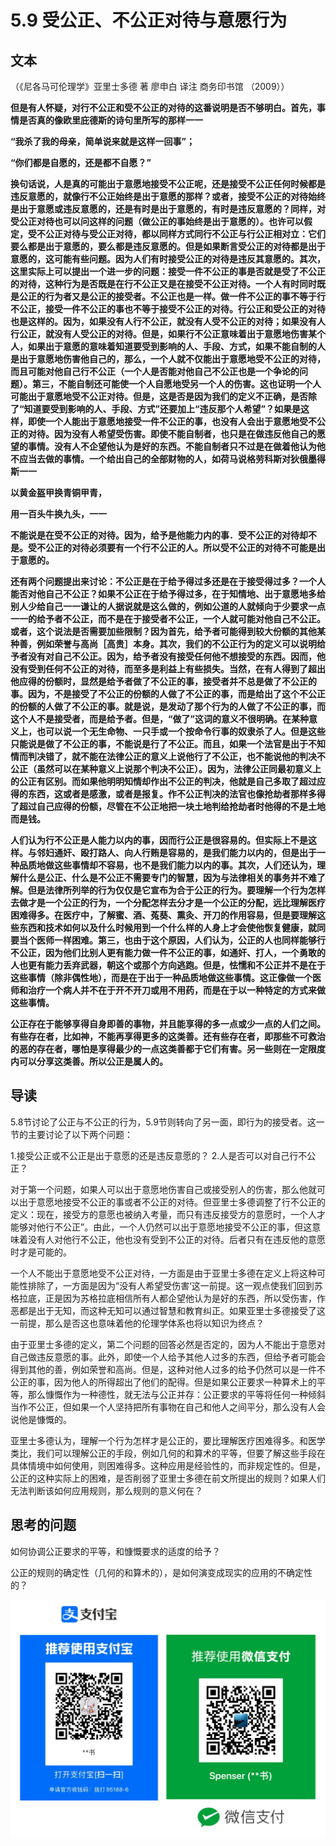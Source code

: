 # 5.9 受公正、不公正对待与意愿行为

## 文本

（《尼各马可伦理学》亚里士多德 著 廖申白 译注 商务印书馆 （2009））

**但是有人怀疑，对行不公正和受不公正的对待的这番说明是否不够明白。首先，事情是否真的像欧里庇德斯的诗句里所写的那样一一**

**“我杀了我的母亲，简单说来就是这样一回事”；**

**“你们都是自愿的，还是都不自愿？”**

**换句话说，人是真的可能出于意愿地接受不公正呢，还是接受不公正任何时候都是违反意愿的，就像行不公正始终是出于意愿的那样？或者，接受不公正的对待始终是出于意愿或违反意愿的，还是有时是出于意愿的，有时是违反意愿的？同样，对受公正对待也可以问这样的问题（做公正的事始终是出于意愿的）。也许可以假定，受不公正对待与受公正对待，都以同样方式同行不公正与行公正相对立：它们要么都是出于意愿的，要么都是违反意愿的。但是如果断言受公正的对待都是出于意愿的，这可能有些问题。因为人们有时接受公正的对待是违反其意愿的。其次，这里实际上可以提出一个进一步的问题：接受一件不公正的事是否就是受了不公正的对待，这种行为是否既是在行不公正又是在接受不公正对待。一个人有时同时既是公正的行为者又是公正的接受者。不公正也是一样。做一件不公正的事不等于行不公正，接受一件不公正的事也不等于接受不公正的对待。行公正和受公正的对待也是这样的。因为，如果没有人行不公正，就没有人受不公正的对待；如果没有人行公正，就没有人受公正的对待。但是，如果行不公正意味着出于意愿地伤害某个人，如果出于意愿的意味着知道要受到影响的人、手段、方式，如果不能自制的人是出于意愿地伤害他自己的，那么，一个人就不仅能出于意愿地受不公正的对待，而且可能对他自己行不公正（一个人是否能对他自己不公正也是一个争论的问题）。第三，不能自制还可能使一个人自愿地受另一个人的伤害。这也证明一个人可能出于意愿地受不公正对待。但是，这是否是因为我们的定义不正确，是否除了“知道要受到影响的人、手段、方式”还要加上“违反那个人希望”？如果是这样，即使一个人能出于意愿地接受一件不公正的事，也没有人会出于意愿地受不公正的对待。因为没有人希望受伤害。即使不能自制者，也只是在做违反他自己的愿望的事情。没有人不企望他认为是好的东西。不能自制者只不过是在做着他认为他不应当去做的事情。一个给出自己的全部财物的人，如荷马说格劳科斯对狄俄墨得斯一一**

**以黄金盔甲换青铜甲青，**

**用一百头牛换九头，一一**

**不能说是在受不公正的对待。因为，给予是他能力内的事．受不公正的对待却不是。受不公正的对待必须要有一个行不公正的人。所以受不公正的对待不可能是出于意愿的。**

**还有两个问题提出来讨论：不公正是在于给予得过多还是在于接受得过多？一个人能否对他自己不公正？如果不公正在于给予得过多，在于知情地、出于意愿地多给别人少给自己一一谦让的人据说就是这么做的，例如公道的人就倾向于少要求一点一一的给予者不公正，而不是在于接受者不公正，一个人就可能对他自己不公正。或者，这个说法是否需要加些限制？因为首先，给予者可能得到较大份额的其他某种善，例如荣誉与高尚［高贵］本身。其次，我们的不公正行为的定义可以说明给予者没有对自己不公正。因为，给予者没有接受任何他不想接受的东西。因而，他没有受到任何不公正的对待，而至多是利益上有些损失。当然，在有人得到了超出他应得的份额时，显然是给予者做了不公正的事，接受者并不总是做了不公正的事。因为，不是接受了不公正的份额的人做了不公正的事，而是给出了这个不公正的份额的人做了不公正的事。就是说，是发动了那个行为的人做了不公正的事，而这个人不是接受者，而是给予者。但是，“做了”这词的意义不很明确。在某种意义上，也可以说一个无生命物、一只手或一个按命令行事的奴隶杀了人。但是这些只能说是做了不公正的事，不能说是行了不公正。而且，如果一个法官是出于不知情而判决错了，就不能在法律公正的意义上说他行了不公正，也不能说他的判决不公正（虽然可以在某种意义上说那个判决不公正）。因为，法律公正同最初意义上的公正有区别。而如果他明明知情却作出不公正的判决，他就是自己多取了超过应得的东西，这或者是感激，或者是报复。作不公正判决的法官也像抢劫者那样多得了超过自己应得的份额，尽管在不公正地把一块土地判给抢劫者时他得的不是土地而是钱。**

**人们认为行不公正是人能力以内的事，因而行公正是很容易的。但实际上不是这样。与邻妇通奸、殴打路人、向人行贿是容易的，是我们能力以内的，但是出于一种品质地做这些事情却不容易，也不是我们能力以内的事。其次，人们还认为，理解什么是公正、什么是不公正不需要专门的智慧，因为与法律相关的事务并不难了解。但是法律所列举的行为仅仅是它宣布为合于公正的行为。要理解一个行为怎样去做才是一个公正的行为，一个分配怎样去分才是一个公正的分配，远比理解医疗困难得多。在医疗中，了解蜜、酒、菟葵、熏灸、开刀的作用容易，但是要理解这些东西和技术如何以及什么时候用到一个什么样的人身上才会使他恢复健康，就同要当个医师一样困难。第三，也由于这个原因，人们认为，公正的人也同样能够行不公正，因为他们比别人更有能力做一件不公正的事，如通奸、打人，一个勇敢的人也更有能力丢弃武器，朝这个或那个方向逃跑。但是，怯懦和不公正并不是在于这些事情（除非偶性地），而是在于出于一种品质地做这些事情。这正像做一个医师和治疗一个病人并不在于开不开刀或用不用药，而是在于以一种特定的方式来做这些事情。**

**公正存在于能够享得自身即善的事物，并且能享得的多一点或少一点的人们之间。有些存在者，比如神，不能再享得更多的这类善。还有些存在者，即那些不可救治的恶的存在者，哪怕是享得最少的一点这类善都于它们有害。另一些则在一定限度内可以分享这类善。所以公正是属人的。**

## 导读

5.8节讨论了公正与不公正的行为，5.9节则转向了另一面，即行为的接受者。这一节的主要讨论了以下两个问题：

1.接受公正或不公正是出于意愿的还是违反意愿的？ 2.人是否可以对自己行不公正？

对于第一个问题，如果人可以出于意愿地伤害自己或接受别人的伤害，那么他就可以出于意愿地接受不公正的事或者不公正的对待。但亚里士多德调整了行不公正的定义：现在，接受方的意愿也被纳入考量，而只有违反接受方的意愿时，一个人才能够对他行不公正”。由此，一个人仍然可以出于意愿地接受不公正的事，但这意味着没有人对他行不公正，他也没有受到不公正的对待。后者只有在违反他的意愿时才是可能的。

一个人不能出于意愿地受不公正对待，一方面是由于亚里士多德在定义上将这种可能性排除了，一方面是因为“没有人希望受伤害‘这一前提。这一观点使我们回到苏格拉底，正是因为苏格拉底相信所有人都企望他认为是好的东西，所以受伤害，作恶都是出于无知，而这种无知可以通过智慧和教育纠正。如果亚里士多德接受了这一前提，那么是否这也意味着他的伦理学体系也将以知识为终点？

由于亚里士多德的定义，第二个问题的回答必然是否定的，因为人不能出于意愿对自己做违反意愿的事。此外，即使一个人给予其他人过多的东西，但给予者可能会得到其他的善，例如荣誉和高尚。但是，这种对他人过多的给予仍然可以是一件不公正的事，因为他人的所得超出了他们的配得。但是如果公正要求一种算术上的平等，那么慷慨作为一种德性，就无法与公正并存：公正要求的平等将任何一种倾斜当作不公正，但如果一个人坚持把所有事物在自己和他人之间平分，那么没有人会说他是慷慨的。

亚里士多德认为，理解一个行为怎样才是公正的，要比理解医疗困难得多。和医学类比，我们可以理解公正的手段，例如几何的和算术的平等，但要了解这些手段在具体情境中如何使用，则困难得多。这种应用是经验性的，而非规定性的。但是，公正的这种实际上的困难，是否削弱了亚里士多德在前文所提出的规则？如果人们无法判断该如何应用规则，那么规则的意义何在？

## 思考的问题

如何协调公正要求的平等，和慷慨要求的适度的给予？

公正的规则的确定性（几何的和算术的），是如何演变成现实的应用的不确定性的？

![](../.gitbook/assets/qr.png)

